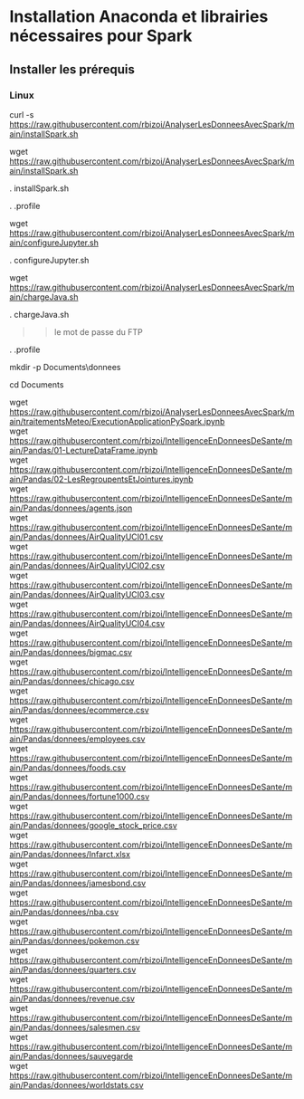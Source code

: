 # Installation Anaconda et librairies nécessaires pour Spark

## Installer les prérequis
### Linux
curl -s https://raw.githubusercontent.com/rbizoi/AnalyserLesDonneesAvecSpark/main/installSpark.sh

wget https://raw.githubusercontent.com/rbizoi/AnalyserLesDonneesAvecSpark/main/installSpark.sh

. installSpark.sh

. .profile

wget https://raw.githubusercontent.com/rbizoi/AnalyserLesDonneesAvecSpark/main/configureJupyter.sh

. configureJupyter.sh

wget https://raw.githubusercontent.com/rbizoi/AnalyserLesDonneesAvecSpark/main/chargeJava.sh

. chargeJava.sh
>> le mot de passe du FTP

. .profile

mkdir -p Documents\donnees

cd Documents

wget https://raw.githubusercontent.com/rbizoi/AnalyserLesDonneesAvecSpark/main/traitementsMeteo/ExecutionApplicationPySpark.ipynb<br>
wget https://raw.githubusercontent.com/rbizoi/IntelligenceEnDonneesDeSante/main/Pandas/01-LectureDataFrame.ipynb<br>
wget https://raw.githubusercontent.com/rbizoi/IntelligenceEnDonneesDeSante/main/Pandas/02-LesRegroupentsEtJointures.ipynb<br>
wget https://raw.githubusercontent.com/rbizoi/IntelligenceEnDonneesDeSante/main/Pandas/donnees/agents.json<br>
wget https://raw.githubusercontent.com/rbizoi/IntelligenceEnDonneesDeSante/main/Pandas/donnees/AirQualityUCI01.csv<br>
wget https://raw.githubusercontent.com/rbizoi/IntelligenceEnDonneesDeSante/main/Pandas/donnees/AirQualityUCI02.csv<br>
wget https://raw.githubusercontent.com/rbizoi/IntelligenceEnDonneesDeSante/main/Pandas/donnees/AirQualityUCI03.csv<br>
wget https://raw.githubusercontent.com/rbizoi/IntelligenceEnDonneesDeSante/main/Pandas/donnees/AirQualityUCI04.csv<br>
wget https://raw.githubusercontent.com/rbizoi/IntelligenceEnDonneesDeSante/main/Pandas/donnees/bigmac.csv<br>
wget https://raw.githubusercontent.com/rbizoi/IntelligenceEnDonneesDeSante/main/Pandas/donnees/chicago.csv<br>
wget https://raw.githubusercontent.com/rbizoi/IntelligenceEnDonneesDeSante/main/Pandas/donnees/ecommerce.csv<br>
wget https://raw.githubusercontent.com/rbizoi/IntelligenceEnDonneesDeSante/main/Pandas/donnees/employees.csv<br>
wget https://raw.githubusercontent.com/rbizoi/IntelligenceEnDonneesDeSante/main/Pandas/donnees/foods.csv<br>
wget https://raw.githubusercontent.com/rbizoi/IntelligenceEnDonneesDeSante/main/Pandas/donnees/fortune1000.csv<br>
wget https://raw.githubusercontent.com/rbizoi/IntelligenceEnDonneesDeSante/main/Pandas/donnees/google_stock_price.csv<br>
wget https://raw.githubusercontent.com/rbizoi/IntelligenceEnDonneesDeSante/main/Pandas/donnees/Infarct.xlsx<br>
wget https://raw.githubusercontent.com/rbizoi/IntelligenceEnDonneesDeSante/main/Pandas/donnees/jamesbond.csv<br>
wget https://raw.githubusercontent.com/rbizoi/IntelligenceEnDonneesDeSante/main/Pandas/donnees/nba.csv<br>
wget https://raw.githubusercontent.com/rbizoi/IntelligenceEnDonneesDeSante/main/Pandas/donnees/pokemon.csv<br>
wget https://raw.githubusercontent.com/rbizoi/IntelligenceEnDonneesDeSante/main/Pandas/donnees/quarters.csv<br>
wget https://raw.githubusercontent.com/rbizoi/IntelligenceEnDonneesDeSante/main/Pandas/donnees/revenue.csv<br>
wget https://raw.githubusercontent.com/rbizoi/IntelligenceEnDonneesDeSante/main/Pandas/donnees/salesmen.csv<br>
wget https://raw.githubusercontent.com/rbizoi/IntelligenceEnDonneesDeSante/main/Pandas/donnees/sauvegarde<br>
wget https://raw.githubusercontent.com/rbizoi/IntelligenceEnDonneesDeSante/main/Pandas/donnees/worldstats.csv<br>
